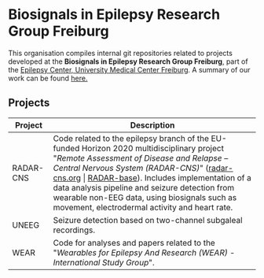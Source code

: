 # Biosignals in Epilepsy Research Group Freiburg

This organisation compiles internal git repositories related to projects developed at the **Biosignals in Epilepsy Research Group Freiburg**, part of the [Epilepsy Center, University Medical Center Freiburg](https://uniklinik-freiburg.de/epilepsy). 
A summary of our work can be found [here.](/profile/Digital_Health_Night_Poster_v5.pdf) 

## Projects

| Project | Description |
|---|---|
| RADAR-CNS | Code related to the epilepsy branch of the EU-funded Horizon 2020 multidisciplinary project "*Remote Assessment of Disease and Relapse – Central Nervous System (RADAR-CNS)*" ([radar-cns.org](https://www.radar-cns.org/) \| [RADAR-base](https://github.com/RADAR-base)). Includes implementation of a data analysis pipeline and seizure detection from wearable non-EEG data, using biosignals such as movement, electrodermal activity and heart rate. |
| UNEEG | Seizure detection based on two-channel subgaleal recordings. |
| WEAR | Code for analyses and papers related to the "*Wearables for Epilepsy And Research (WEAR) - International Study Group*". |

